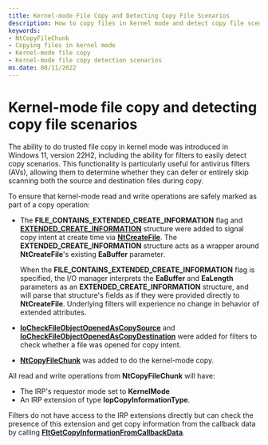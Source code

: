 ```yaml
---
title: Kernel-mode File Copy and Detecting Copy File Scenarios
description: How to copy files in kernel mode and detect copy file scenarios
keywords:
- NtCopyFileChunk
- Copying files in kernel mode
- Kernel-mode file copy
- Kernel-mode file copy detection scenarios
ms.date: 08/11/2022
---
```


# Kernel-mode file copy and detecting copy file scenarios

The ability to do trusted file copy in kernel mode was introduced in Windows 11, version 22H2, including the ability for filters to easily detect copy scenarios. This functionality is particularly useful for antivirus filters (AVs), allowing them to determine whether they can defer or entirely skip scanning both the source and destination files during copy.

To ensure that kernel-mode read and write operations are safely marked as part of a copy operation:

* The **FILE_CONTAINS_EXTENDED_CREATE_INFORMATION** flag and [**EXTENDED_CREATE_INFORMATION**](/windows-hardware/drivers/ddi/wdm/ns-wdm-extended_create_information) structure were added to signal copy intent at create time via [**NtCreateFile**](/windows-hardware/drivers/ddi/ntifs/nf-ntifs-ntcreatefile). The **EXTENDED_CREATE_INFORMATION** structure acts as a wrapper around **NtCreateFile**'s existing **EaBuffer** parameter.

  When the **FILE_CONTAINS_EXTENDED_CREATE_INFORMATION** flag is specified, the I/O manager interprets the **EaBuffer** and **EaLength** parameters as an **EXTENDED_CREATE_INFORMATION** structure, and will parse that structure's fields as if they were provided directly to **NtCreateFile**. Underlying filters will experience no change in behavior of extended attributes.

* [**IoCheckFileObjectOpenedAsCopySource**](/windows-hardware/drivers/ddi/ntifs/nf-ntifs-iocheckfileobjectopenedascopysource) and [**IoCheckFileObjectOpenedAsCopyDestination**](/windows-hardware/drivers/ddi/ntifs/nf-ntifs-iocheckfileobjectopenedascopydestination) were added for filters to check whether a file was opened for copy intent.

* [**NtCopyFileChunk**](nf-ntifs-ntcopyfilechunk.md) was added to do the kernel-mode copy.

All read and write operations from **NtCopyFileChunk** will have:

* The IRP's requestor mode set to **KernelMode**
* An IRP extension of type **IopCopyInformationType**.

Filters do not have access to the IRP extensions directly but can check the presence of this extension and get copy information from the callback data by calling [**FltGetCopyInformationFromCallbackData**](/windows-hardware/drivers/ddi/fltkernel/nf-fltkernel-fltgetcopyinformationfromcallbackdata).
